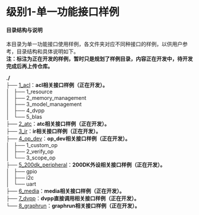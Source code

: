 # 级别1-单一功能接口样例

#### 目录结构与说明

本目录为单一功能接口使用样例，各文件夹对应不同种接口的样例，以供用户参考，目录结构和具体说明如下。    
**注：标注为正在开发的样例，暂时只是规划了样例目录，内容正在开发中，待开发完成后再上传仓库。**

**./**   
├── [1_acl](./1_acl)：**acl相关接口样例（正在开发）。**   
│   ├── 1_resource   
│   ├── 2_memory_management   
│   ├── 3_model_management   
│   ├── 4_dvpp     
│   └── 5_blas   
├── [2_atc](./2_atc)：**atc相关接口样例（正在开发）。**   
├── [3_ir](./3_ir)：**ir相关接口样例（正在开发）。**   
├── [4_op_dev](./4_op_dev)：**op_dev相关接口样例（正在开发）。**  
│   ├── 1_custom_op     
│   ├── 2_verify_op  
│   └── 3_scope_op  
├── [5_200dk_peripheral](./5_200dk_peripheral)：**200DK外设相关接口样例（正在开发）。**   
│   ├── gpio   
│   ├── i2c   
│   └── uart   
├── [6_media](./6_media)：**media相关接口样例（正在开发）。**    
├── [7_dvpp](./7_dvpp)：**dvpp直接调用相关接口样例（正在开发）。**   
└── [8_graphrun](./8_graphrun)：**graphrun相关接口样例（正在开发）。**   